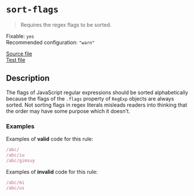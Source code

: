 # `sort-flags`

> Requires the regex flags to be sorted.

Fixable: `yes` <br> Recommended configuration: `"warn"`

<!-- prettier-ignore -->
[Source file](https://github.com/RunDevelopment/eslint-plugin-clean-regex/blob/master/lib/rules/sort-flags.js) <br> [Test file](https://github.com/RunDevelopment/eslint-plugin-clean-regex/blob/master/tests/lib/rules/sort-flags.js)

## Description

The flags of JavaScript regular expressions should be sorted alphabetically
because the flags of the `.flags` property of `RegExp` objects are always
sorted. Not sorting flags in regex literals misleads readers into thinking that
the order may have some purpose which it doesn't.

### Examples

Examples of **valid** code for this rule:

<!-- prettier-ignore -->
```js
/abc/
/abc/iu
/abc/gimsuy
```

Examples of **invalid** code for this rule:

<!-- prettier-ignore -->
```js
/abc/mi
/abc/us
```

